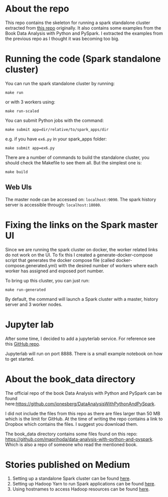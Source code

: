 # About the repo

This repo contains the skeleton for running
a spark standalone cluster extracted from [this 
repo](https://github.com/mrn-aglic/pyspark-playground) originally.
It also contains some examples from the Book 
Data Analysis with Python and PySpark. I extracted the
examples from the previous repo as I thought it was 
becoming too big.

# Running the code (Spark standalone cluster)
You can run the spark standalone cluster by running:
```shell
make run
```
or with 3 workers using:
```shell
make run-scaled
```
You can submit Python jobs with the command:
```shell
make submit app=dir/relative/to/spark_apps/dir
```
e.g. if you have `ex6.py` in your spark_apps folder: 
```shell
make submit app=ex6.py
```

There are a number of commands to build the standalone cluster,
you should check the Makefile to see them all. But the
simplest one is:
```shell
make build
```

## Web UIs
The master node can be accessed on:
`localhost:9090`. 
The spark history server is accessible through:
`localhost:18080`.

# Fixing the links on the Spark master UI
Since we are running the spark cluster on docker, the
worker related links do not work on the UI.
To fix this I created a generate-docker-compose script
that generates the docker compose file (called 
docker-compose.generated.yml) with the desired number of 
workers where each worker has assigned and exposed port
number.

To bring up this cluster, you can just run:
```shell
make run-generated
```

By default, the command will launch a Spark cluster with
a master, history server and 3 worker nodes. 

# Jupyter lab
After some time, I decided to add a jupyterlab service.
For reference see this [GitHub repo](https://github.com/cluster-apps-on-docker/spark-standalone-cluster-on-docker).

Jupyterlab will run on port 8888. There is a small
example notebook on how to get started. 


# About the book_data directory
The official repo of the book Data Analysis with Python and
PySpark can be found here:https://github.com/jonesberg/DataAnalysisWithPythonAndPySpark.

I did not include the files from this repo as there are
files larger than 50 MB which is the limit for GitHub. At the
time of writing the repo contains a link to Dropbox which
contains the files. I suggest you download them.

The book_data directory contains some files found on
this repo:
https://github.com/maprihoda/data-analysis-with-python-and-pyspark.
Which is also a repo of someone who read the mentioned book.


# Stories published on Medium
1. Setting up a standalone Spark cluster can be found [here](https://medium.com/@MarinAgli1/setting-up-a-spark-standalone-cluster-on-docker-in-layman-terms-8cbdc9fdd14b).
2. Setting up Hadoop Yarn to run Spark applications can be found [here](https://medium.com/@MarinAgli1/setting-up-hadoop-yarn-to-run-spark-applications-6ea1158287af).
3. Using hostnames to access Hadoop resources can be found [here](https://medium.com/@MarinAgli1/using-hostnames-to-access-hadoop-resources-running-on-docker-5860cd7aeec1).
